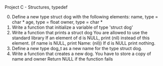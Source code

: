 Project C - Structures, typedef

0. Define a new type struct dog with the following elements:
	name, type = char *
	age, type = float
	owner, type = char *
1. Write a function that initialize a variable of type 'struct dog'
2. Write a function that prints a struct dog
	You are allowed to use the standard library
	If an element of d is NULL, print (nil) instead of this element. (if name is NULL,
		print Name: (nil))
	If d is NULL print nothing.
3. Define a new type dog_t as a new name for the type struct dog.
4. Write a function that creates a new dog.
	You have to store a copy of name and owner
	Return NULL if the function fails
